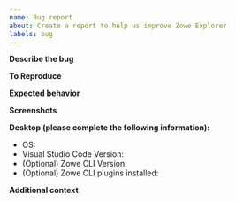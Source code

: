 ```yaml
---
name: Bug report
about: Create a report to help us improve Zowe Explorer
labels: bug
---
```


<!--
  Before opening a new issue, please search our existing issues: https://github.com/zowe/vscode-extension-for-zowe/issues
-->

**Describe the bug**

<!-- A clear and concise description of what the bug is. -->

**To Reproduce**

<!--
Steps to reproduce the behavior:
1. Go to '...'
2. Click on '....'
3. Scroll down to '....'
4. See error
-->

**Expected behavior**

<!-- A clear and concise description of what you expected to happen. -->

**Screenshots**

<!-- If applicable, add screenshots to help explain your problem. -->

**Desktop (please complete the following information):**

-   OS:
-   Visual Studio Code Version:
-   (Optional) Zowe CLI Version:
-   (Optional) Zowe CLI plugins installed:

**Additional context**

<!-- Add any other context about the problem here. -->